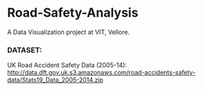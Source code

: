 # Road-Safety-Analysis

A Data Visualization project at VIT, Vellore.


### DATASET:

UK Road Accident Safety Data (2005-14): http://data.dft.gov.uk.s3.amazonaws.com/road-accidents-safety-data/Stats19_Data_2005-2014.zip
